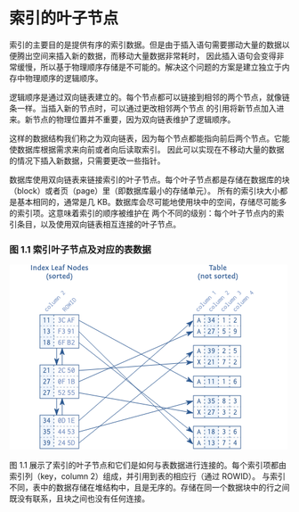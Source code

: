 # 索引的叶子节点

索引的主要目的是提供有序的索引数据。但是由于插入语句需要挪动大量的数据以便腾出空间来插入新的数据，而移动大量数据非常耗时，
因此插入语句会变得非常缓慢，所以基于物理顺序存储是不可能的。解决这个问题的方案是建立独立于内存中物理顺序的逻辑顺序。

逻辑顺序是通过双向链表建立的。每个节点都可以链接到相邻的两个节点，就像链条一样。当插入新的节点时，可以通过更改相邻两个节点
的引用将新节点加入进来。新节点的物理位置并不重要，因为双向链表维护了逻辑顺序。

这样的数据结构我们称之为双向链表，因为每个节点都能指向前后两个节点。它能使数据库根据需求来向前或者向后读取索引。
因此可以实现在不移动大量的数据的情况下插入新数据，只需要更改一些指针。

数据库使用双向链表来链接索引的叶子节点。每个叶子节点都是存储在数据库的块（block）或者页（page）里（即数据库最小的存储单元）。
所有的索引块大小都是基本相同的，通常是几 KB。数据库会尽可能地使用块中的空间，存储尽可能多的索引项。这意味着索引的顺序被维护在
两个不同的级别：每个叶子节点内的索引条目，以及使用双向链表相互连接的叶子节点。

### 图 1.1 索引叶子节点及对应的表数据

![](./img/leaf-node1.png)

图 1.1 展示了索引的叶子节点和它们是如何与表数据进行连接的。每个索引项都由索引列（key，column 2）组成，并引用到表的相应行（通过 ROWID）。
与索引不同，表中的数据存储在堆结构中，且是无序的。存储在同一个数据块中的行之间既没有联系，且块之间也没有任何连接。
